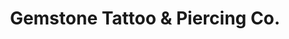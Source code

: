 ---
title: "Gemstone Tattoo & Piercing Co."
url: /grand-junction/gemstone-tattoo-and-piercing-co/
shop: tattoo
---